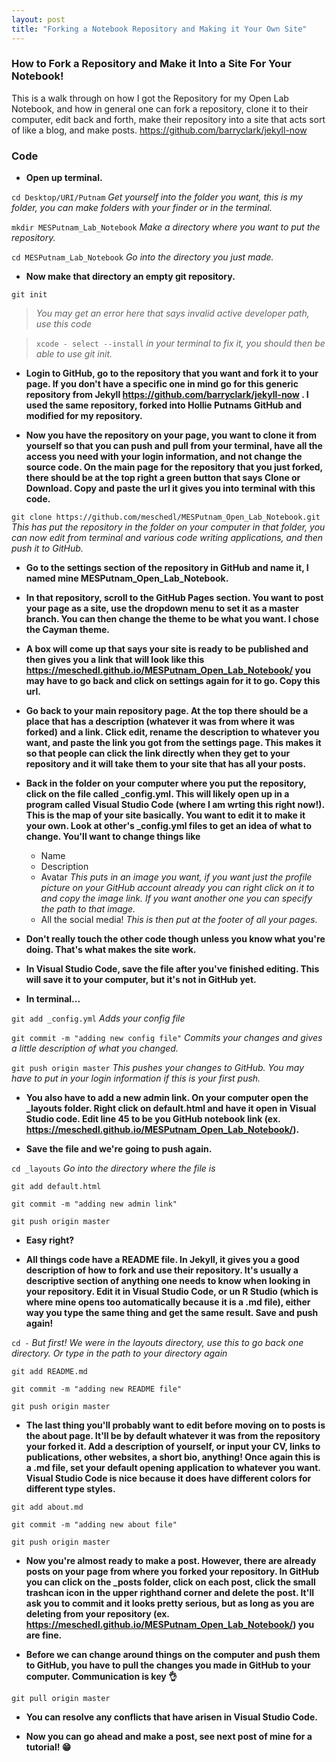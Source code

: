 ```yaml
---
layout: post
title: "Forking a Notebook Repository and Making it Your Own Site"
---
```



### How to Fork a Repository and Make it Into a Site For Your Notebook! 

This is a walk through on how I got the Repository for my Open Lab Notebook, and how in general one can fork a repository, clone it to their computer, edit back and forth, make their repository into a site that acts sort of like a blog, and make posts. 
https://github.com/barryclark/jekyll-now

### Code 

 - **Open up terminal.**

`cd Desktop/URI/Putnam` _Get yourself into the folder you want, this is my folder, you can make folders with your finder or in the terminal._

`mkdir MESPutnam_Lab_Notebook` _Make a directory where you want to put the repository._

`cd MESPutnam_Lab_Notebook` _Go into the directory you just made._
- **Now make that directory an empty git repository.**

`git init` 
> _You may get an error here that says invalid active developer path, use this code_ 

> `xcode - select --install` _in your terminal to fix it, you should then be able to use git init._

- **Login to GitHub, go to the repository that you want and fork it to your page. If you don't have a specific one in mind go for this generic repository from Jekyll https://github.com/barryclark/jekyll-now . I used the same repository, forked into Hollie Putnams GitHub and modified for my repository.**

- **Now you have the repository on your page, you want to clone it from yourself so that you can push and pull from your terminal, have all the access you need with your login information, and not change the source code. On the main page for the repository that you just forked, there should be at the top right a green button that says Clone or Download. Copy and paste the url it gives you into terminal with this code.**

`git clone https://github.com/meschedl/MESPutnam_Open_Lab_Notebook.git` _This has put the repository in the folder on your computer in that folder, you can now edit from terminal and various code writing applications, and then push it to GitHub._

- **Go to the settings section of the repository in GitHub and name it, I named mine MESPutnam_Open_Lab_Notebook.**

- **In that repository, scroll to the GitHub Pages section. You want to post your page as a site, use the dropdown menu to set it as a master branch. You can then change the theme to be what you want. I chose the Cayman theme.**

- **A box will come up that says your site is ready to be published and then gives you a link that will look like this https://meschedl.github.io/MESPutnam_Open_Lab_Notebook/ you may have to go back and click on settings again for it to go. Copy this url.**

- **Go back to your main repository page. At the top there should be a place that has a description (whatever it was from where it was forked) and a link. Click edit, rename the description to whatever you want, and paste the link you got from the settings page. This makes it so that people can click the link directly when they get to your repository and it will take them to your site that has all your posts.**

- **Back in the folder on your computer where you put the repository, click on the file called _config.yml. This will likely open up in a program called Visual Studio Code (where I am wrting this right now!). This is the map of your site basically. You want to edit it to make it your own. Look at other's _config.yml files to get an idea of what to change. You'll want to change things like**
    - Name
    - Description
    - Avatar _This puts in an image you want, if you want just the profile picture on your GitHub account already you can right click on it to and copy the image link. If you want another one you can specify the path to that image._
    - All the social media! _This is then put at the footer of all your pages._

- **Don't really touch the other code though unless you know what you're doing. That's what makes the site work.**

- **In Visual Studio Code, save the file after you've finished editing. This will save it to your computer, but it's not in GitHub yet.**

- **In terminal...**

`git add _config.yml` _Adds your config file_

`git commit -m "adding new config file"` _Commits your changes and gives a little description of what you changed._

`git push origin master` _This pushes your changes to GitHub. You may have to put in your login information if this is your first push._

- **You also have to add a new admin link. On your computer open the _layouts folder. Right click on default.html and have it open in Visual Studio code. Edit line 45 to be you GitHub notebook link (ex. https://meschedl.github.io/MESPutnam_Open_Lab_Notebook/).**

- **Save the file and we're going to push again.**

`cd _layouts` _Go into the directory where the file is_

`git add default.html`

`git commit -m "adding new admin link"`

`git push origin master`

- **Easy right?**

- **All things code have a README file. In Jekyll, it gives you a good description of how to fork and use their repository. It's usually a descriptive section of anything one needs to know when looking in your repository. Edit it in Visual Studio Code, or un R Studio (which is where mine opens too automatically because it is a .md file), either way you type the same thing and get the same result. Save and push again!**

`cd -` _But first! We were in the layouts directory, use this to go back one directory. Or type in the path to your directory again_

`git add README.md`

`git commit -m "adding new README file"`

`git push origin master`

- **The last thing you'll probably want to edit before moving on to posts is the about page. It'll be by default whatever it was from the repository your forked it. Add a description of yourself, or input your CV, links to publications, other websites, a short bio, anything! Once again this is a .md file, set your default opening application to whatever you want. Visual Studio Code is nice because it does have different colors for different type styles.**

`git add about.md`

`git commit -m "adding new about file"`

`git push origin master`

- **Now you're almost ready to make a post. However, there are already posts on your page from where you forked your repository. In GitHub you can click on the _posts folder, click on each post, click the small trashcan icon in the upper righthand corner and delete the post. It'll ask you to commit and it looks pretty serious, but as long as you are deleting from your repository (ex. https://meschedl.github.io/MESPutnam_Open_Lab_Notebook/) you are fine.**

- **Before we can change around things on the computer and push them to GitHub, you have to pull the changes you made in GitHub to your computer. Communication is key 👌**

`git pull origin master`

- **You can resolve any conflicts that have arisen in Visual Studio Code.**

- **Now you can go ahead and make a post, see next post of mine for a tutorial! 😁** 
























